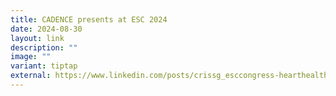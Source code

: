 ```yaml
---
title: CADENCE presents at ESC 2024
date: 2024-08-30
layout: link
description: ""
image: ""
variant: tiptap
external: https://www.linkedin.com/posts/crissg_esccongress-hearthealth-cardiovascularresearch-activity-7239090044563546112-yuFv?utm_source=share&utm_medium=member_desktop
---
```


